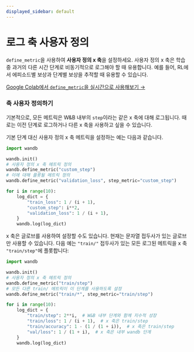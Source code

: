 ```yaml
---
displayed_sidebar: default
---
```


# 로그 축 사용자 정의

`define_metric`을 사용하여 **사용자 정의 x 축**을 설정하세요. 사용자 정의 x 축은 학습 중 과거의 다른 시간 단계로 비동기적으로 로그해야 할 때 유용합니다. 예를 들어, RL에서 에피소드별 보상과 단계별 보상을 추적할 때 유용할 수 있습니다.

[Google Colab에서 `define_metric`을 실시간으로 사용해보기 →](http://wandb.me/define-metric-colab)

### 축 사용자 정의하기

기본적으로, 모든 메트릭은 W&B 내부의 `step`이라는 같은 x 축에 대해 로그됩니다. 때로는 이전 단계로 로그하거나 다른 x 축을 사용하고 싶을 수 있습니다.

기본 단계 대신 사용자 정의 x 축 메트릭을 설정하는 예는 다음과 같습니다.

```python
import wandb

wandb.init()
# 사용자 정의 x 축 메트릭 정의
wandb.define_metric("custom_step")
# 이에 대해 플롯될 메트릭 정의
wandb.define_metric("validation_loss", step_metric="custom_step")

for i in range(10):
    log_dict = {
        "train_loss": 1 / (i + 1),
        "custom_step": i**2,
        "validation_loss": 1 / (i + 1),
    }
    wandb.log(log_dict)
```

x 축은 글로브를 사용하여 설정할 수도 있습니다. 현재는 문자열 접두사가 있는 글로브만 사용할 수 있습니다. 다음 예는 `"train/"` 접두사가 있는 모든 로그된 메트릭을 x 축 `"train/step"`에 플롯합니다:

```python
import wandb

wandb.init()
# 사용자 정의 x 축 메트릭 정의
wandb.define_metric("train/step")
# 모든 다른 train/ 메트릭이 이 단계를 사용하도록 설정
wandb.define_metric("train/*", step_metric="train/step")

for i in range(10):
    log_dict = {
        "train/step": 2**i,  # W&B 내부 단계와 함께 지수적 성장
        "train/loss": 1 / (i + 1),  # x 축은 train/step
        "train/accuracy": 1 - (1 / (1 + i)),  # x 축은 train/step
        "val/loss": 1 / (1 + i),  # x 축은 내부 wandb 단계
    }
    wandb.log(log_dict)
```